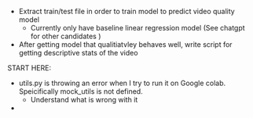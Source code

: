 
- Extract train/test file in order to train model to predict video quality model
  - Currently only have baseline linear regression model (See chatgpt for other candidates )
- After getting model that qualitiatvley behaves well, write script for getting descriptive stats of the video


START HERE: 

- utils.py is throwing an error when I try to run it on Google colab. Speicifically mock_utils is not defined.
  - Understand what is wrong with it
-
